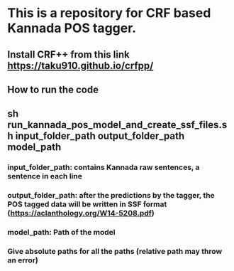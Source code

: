 # This is a repository for CRF based Kannada POS tagger.
## Install CRF++ from this link https://taku910.github.io/crfpp/
## How to run the code
## sh run_kannada_pos_model_and_create_ssf_files.sh input_folder_path output_folder_path model_path
### input_folder_path: contains Kannada raw sentences, a sentence in each line
### output_folder_path: after the predictions by the tagger, the POS tagged data will be written in SSF format (https://aclanthology.org/W14-5208.pdf)
### model_path: Path of the model

### Give absolute paths for all the paths (relative path may throw an error)
